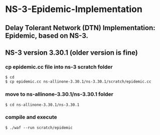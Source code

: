 # NS-3-Epidemic-Implementation
## Delay Tolerant Network (DTN) Implementation: Epidemic, based on NS-3.  <br>
## NS-3 version 3.30.1 (older version is fine)

### cp epidemic.cc file into ns-3 scratch folder
```
$ cd
$ cp epidemic.cc ns-allinone-3.30.1/ns-3.30.1/scratch/epidemic.cc
```

### move to ns-allinone-3.30.1/ns-3.30.1 folder
```
$ cd ns-allinone-3.30.1/ns-3.30.1
```

### compile and execute
```
$ ./waf --run scratch/epidemic
```
